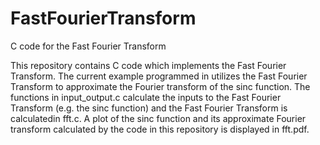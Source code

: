 # FastFourierTransform
C code for the Fast Fourier Transform

This repository contains C code which implements the Fast Fourier Transform.  The current example programmed in utilizes the Fast Fourier Transform to approximate the Fourier transform of the sinc function.  The functions in input_output.c calculate the inputs to the Fast Fourier Transform (e.g. the sinc function) and the Fast Fourier Transform is calculatedin fft.c.  A plot of the sinc function and its approximate Fourier transform calculated by the code in this repository is displayed in fft.pdf.
